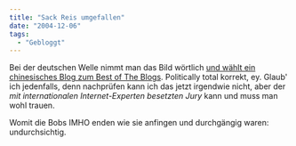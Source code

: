 ```yaml
---
title: "Sack Reis umgefallen"
date: "2004-12-06"
tags:
  - "Gebloggt"
---
```


Bei der deutschen Welle nimmt man das Bild wörtlich [und wählt ein chinesisches Blog zum Best of The Blogs](http://www.thebobs.de/bob.php?site=news_news&tsrid=113). Politically total korrekt, ey. Glaub' ich jedenfalls, denn nachprüfen kann ich das jetzt irgendwie nicht, aber der _mit internationalen Internet-Experten besetzten Jury_ kann und muss man wohl trauen.

Womit die Bobs IMHO enden wie sie anfingen und durchgängig waren: undurchsichtig.
